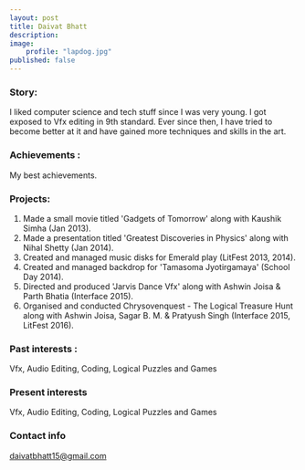 ```yaml
---
layout: post
title: Daivat Bhatt
description: 
image: 
    profile: "lapdog.jpg"
published: false
---
```


### Story: 

I liked computer science and tech stuff since I was very young. I got exposed to Vfx editing in 9th standard. Ever since then, I have tried to become better at it and have gained more techniques and skills in the art.

### Achievements : 

My best achievements.

### Projects: 

1. Made a small movie titled 'Gadgets of Tomorrow' along with Kaushik Simha (Jan 2013).
2. Made a presentation titled 'Greatest Discoveries in Physics' along with Nihal Shetty (Jan 2014).
2. Created and managed music disks for Emerald play (LitFest 2013, 2014).
2. Created and managed backdrop for 'Tamasoma Jyotirgamaya' (School Day 2014).
3. Directed and produced 'Jarvis Dance Vfx' along with Ashwin Joisa & Parth Bhatia (Interface 2015).
3. Organised and conducted Chrysovenquest - The Logical Treasure Hunt along with Ashwin Joisa, Sagar B. M. & Pratyush Singh (Interface 2015, LitFest 2016).

### Past interests : 

Vfx, Audio Editing, Coding, Logical Puzzles and Games

### Present interests

Vfx, Audio Editing, Coding, Logical Puzzles and Games

### Contact info

daivatbhatt15@gmail.com
